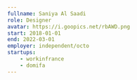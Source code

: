 ```yaml
---
fullname: Saniya Al Saadi
role: Designer 
avatar: https://i.goopics.net/rbAWD.png
start: 2018-01-01
end: 2022-03-01
employer: independent/octo
startups:
    - workinfrance
    - domifa
---
```

